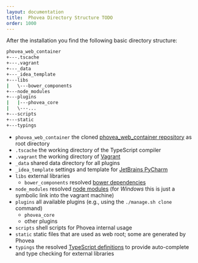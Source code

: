 ```yaml
---
layout: documentation
title:  Phovea Directory Structure TODO
order: 1000
---
```


After the installation you find the following basic directory structure:

```bash
phovea_web_container
+---.tscache
+---.vagrant
+---_data
+---_idea_template
+---libs
|   \---bower_components
+---node_modules
+---plugins
|   |---phovea_core
|   \---...
+---scripts
+---static
+---typings
```


* `phovea_web_container` the cloned [phovea_web_container repository](https://github.com/phovea/phovea_web_container) as root directory
* `.tscache` the working directory of the TypeScript compiler
* `.vagrant` the working directory of [Vagrant](https://www.vagrantup.com/)
* `_data` shared data directory for all plugins
* `_idea_template` settings and template for [JetBrains PyCharm](https://www.jetbrains.com/pycharm/)
* `libs` external libraries
   * `bower_components` resolved [bower dependencies](http://bower.io/)
* `node_modules` resolved [node modules](https://www.npmjs.com/) (for *Windows* this is just a symbolic link into the vagrant machine)
* `plugins` all available plugins (e.g., using the `./manage.sh clone` command)
   * `phovea_core`
   * other plugins
* `scripts` shell scripts for Phovea internal usage
* `static` static files that are used as web root; some are generated by Phovea
* `typings` the resolved [TypeScript definitions](http://definitelytyped.org/) to provide auto-complete and type checking for external libraries

